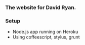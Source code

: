### The website for David Ryan.

[](https://dl.dropboxusercontent.com/u/83822475/gifs/jarulegiddyup.gif)

### Setup
- Node.js app running on Heroku
- Using coffeescript, stylus, grunt


